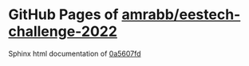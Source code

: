 GitHub Pages of [amrabb/eestech-challenge-2022](https://github.com/amrabb/eestech-challenge-2022.git)
===
Sphinx html documentation of [0a5607fd](https://github.com/amrabb/eestech-challenge-2022/tree/0a5607fdadd582bfcfe20ef8cc45e51ecc4e7ace)
